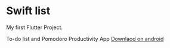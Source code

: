 # Swift list
My first Flutter Project.

To-do list and Pomodoro Productivity App
[Downlaod on android](https://drive.google.com/file/d/10RrFsCKx7-dbqbiI2G73ffoEj7duiFIL/view?usp=drive_link)
